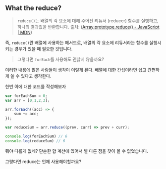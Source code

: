 ## What the reduce?
> `reduce()`는 배열의 각 요소에 대해 주어진 리듀서 (reducer) 함수를 실행하고, 하나의 결과값을 반환합니다.
> 출처: ([Array.prototype.reduce() - JavaScript | MDN](https://developer.mozilla.org/ko/docs/Web/JavaScript/Reference/Global_Objects/Array/Reduce))

즉, `reduce()`란 배열에 사용하는 메서드로,  배열의 각 요소에 리듀서라는 함수를 
실행시키는 경우가 있을 때 필요한 것입니다.

> 그렇다면 `forEach`를 사용해도 괜찮지 않을까요?

이러한 내용에 많은 사람들이 생각이 이렇게 된다.
배열에 대한 간섭이라면 쉽고 간편하게 쓸 수 있다고 생각한다.

한번 이에 대한 코드를 작성해보자

```js
var forEachSum = 0;
var arr = [0,1,2,3];

arr.forEach((acc) => {
	sum += acc;
});

var reduceSum = arr.reduce((prev, curr) => prev + curr);

console.log(forEachSum) // 6
console.log(reduceSum) // 6
```

뭐야 다를게 없네?
단순한 합 계산에 있어서 별 다른 점을 찾아 볼 수 없었습니다.

그렇다면 reduce는 언제 사용해야할까요?
